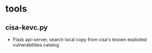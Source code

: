 # tools
## cisa-kevc.py
 - Flask api-server, search local copy from cisa's known exploited vulnerabilities catalog
